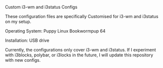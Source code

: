 Custom i3-wm and i3status Configs

These configuration files are specifically Customised for i3-wm and i3status on my setup.

Operating System: Puppy Linux Bookwormpup 64

Installation: USB drive

Currently, the configurations only cover i3-wm and i3status. If I experiment with i3blocks, polybar, or i3locks in the future, I will update this repository with new configs.
